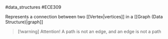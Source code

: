 #data_structures #ECE309 

Represents a connection between two [[Vertex|vertices]] in a [[Graph (Data Structure)|graph]]

>[!warning] Attention!
>A path is not an edge, and an edge is not a path